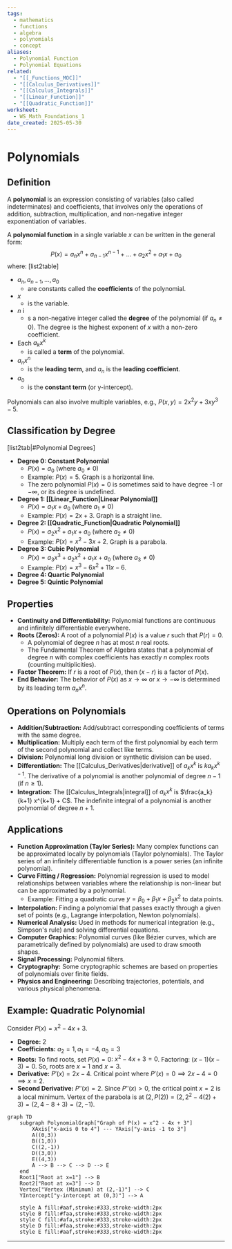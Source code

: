 ```yaml
---
tags:
  - mathematics
  - functions
  - algebra
  - polynomials
  - concept
aliases:
  - Polynomial Function
  - Polynomial Equations
related:
  - "[[_Functions_MOC]]"
  - "[[Calculus_Derivatives]]"
  - "[[Calculus_Integrals]]"
  - "[[Linear_Function]]"
  - "[[Quadratic_Function]]"
worksheet:
  - WS_Math_Foundations_1
date_created: 2025-05-30
---
```

# Polynomials

## Definition
A **polynomial** is an expression consisting of variables (also called indeterminates) and coefficients, that involves only the operations of addition, subtraction, multiplication, and non-negative integer exponentiation of variables.

A **polynomial function** in a single variable $x$ can be written in the general form:
$$ P(x) = a_n x^n + a_{n-1} x^{n-1} + \dots + a_2 x^2 + a_1 x + a_0 $$
where:
[list2table]
- $a_n, a_{n-1}, \dots, a_0$ 
	- are constants called the **coefficients** of the polynomial.
- $x$ 
	- is the variable.
- $n$ i
	- s a non-negative integer called the **degree** of the polynomial (if $a_n \neq 0$). The degree is the highest exponent of $x$ with a non-zero coefficient.
- Each $a_k x^k$ 
	- is called a **term** of the polynomial.
- $a_n x^n$ 
	- is the **leading term**, and $a_n$ is the **leading coefficient**.
- $a_0$ 
	- is the **constant term** (or y-intercept).

Polynomials can also involve multiple variables, e.g., $P(x,y) = 2x^2y + 3xy^3 - 5$.

## Classification by Degree
[list2tab|#Polynomial Degrees]
- **Degree 0: Constant Polynomial**
    - $P(x) = a_0$ (where $a_0 \neq 0$)
    - Example: $P(x) = 5$. Graph is a horizontal line.
    - The zero polynomial $P(x)=0$ is sometimes said to have degree -1 or $-\infty$, or its degree is undefined.
- **Degree 1: [[Linear_Function|Linear Polynomial]]**
    - $P(x) = a_1 x + a_0$ (where $a_1 \neq 0$)
    - Example: $P(x) = 2x + 3$. Graph is a straight line.
- **Degree 2: [[Quadratic_Function|Quadratic Polynomial]]**
    - $P(x) = a_2 x^2 + a_1 x + a_0$ (where $a_2 \neq 0$)
    - Example: $P(x) = x^2 - 3x + 2$. Graph is a parabola.
- **Degree 3: Cubic Polynomial**
    - $P(x) = a_3 x^3 + a_2 x^2 + a_1 x + a_0$ (where $a_3 \neq 0$)
    - Example: $P(x) = x^3 - 6x^2 + 11x - 6$.
- **Degree 4: Quartic Polynomial**
- **Degree 5: Quintic Polynomial**

## Properties
- **Continuity and Differentiability:** Polynomial functions are continuous and infinitely differentiable everywhere.
- **Roots (Zeros):** A root of a polynomial $P(x)$ is a value $r$ such that $P(r) = 0$.
    - A polynomial of degree $n$ has at most $n$ real roots.
    - The Fundamental Theorem of Algebra states that a polynomial of degree $n$ with complex coefficients has exactly $n$ complex roots (counting multiplicities).
- **Factor Theorem:** If $r$ is a root of $P(x)$, then $(x-r)$ is a factor of $P(x)$.
- **End Behavior:** The behavior of $P(x)$ as $x \to \infty$ or $x \to -\infty$ is determined by its leading term $a_n x^n$.

## Operations on Polynomials
- **Addition/Subtraction:** Add/subtract corresponding coefficients of terms with the same degree.
- **Multiplication:** Multiply each term of the first polynomial by each term of the second polynomial and collect like terms.
- **Division:** Polynomial long division or synthetic division can be used.
- **Differentiation:** The [[Calculus_Derivatives|derivative]] of $a_k x^k$ is $k a_k x^{k-1}$. The derivative of a polynomial is another polynomial of degree $n-1$ (if $n \ge 1$).
- **Integration:** The [[Calculus_Integrals|integral]] of $a_k x^k$ is $\frac{a_k}{k+1} x^{k+1} + C$. The indefinite integral of a polynomial is another polynomial of degree $n+1$.

## Applications
- **Function Approximation (Taylor Series):** Many complex functions can be approximated locally by polynomials (Taylor polynomials). The Taylor series of an infinitely differentiable function is a power series (an infinite polynomial).
- **Curve Fitting / Regression:** Polynomial regression is used to model relationships between variables where the relationship is non-linear but can be approximated by a polynomial.
    - Example: Fitting a quadratic curve $y = \beta_0 + \beta_1 x + \beta_2 x^2$ to data points.
- **Interpolation:** Finding a polynomial that passes exactly through a given set of points (e.g., Lagrange interpolation, Newton polynomials).
- **Numerical Analysis:** Used in methods for numerical integration (e.g., Simpson's rule) and solving differential equations.
- **Computer Graphics:** Polynomial curves (like Bézier curves, which are parametrically defined by polynomials) are used to draw smooth shapes.
- **Signal Processing:** Polynomial filters.
- **Cryptography:** Some cryptographic schemes are based on properties of polynomials over finite fields.
- **Physics and Engineering:** Describing trajectories, potentials, and various physical phenomena.

## Example: Quadratic Polynomial
Consider $P(x) = x^2 - 4x + 3$.
- **Degree:** 2
- **Coefficients:** $a_2=1, a_1=-4, a_0=3$
- **Roots:** To find roots, set $P(x)=0$: $x^2 - 4x + 3 = 0$.
  Factoring: $(x-1)(x-3) = 0$. So, roots are $x=1$ and $x=3$.
- **Derivative:** $P'(x) = 2x - 4$.
  Critical point where $P'(x)=0 \implies 2x-4=0 \implies x=2$.
- **Second Derivative:** $P''(x) = 2$. Since $P''(x) > 0$, the critical point $x=2$ is a local minimum.
  Vertex of the parabola is at $(2, P(2)) = (2, 2^2 - 4(2) + 3) = (2, 4-8+3) = (2, -1)$.

```mermaid
graph TD
    subgraph PolynomialGraph["Graph of P(x) = x^2 - 4x + 3"]
        XAxis["x-axis 0 to 4"] --- YAxis["y-axis -1 to 3"]
        A((0,3))
        B((1,0))
        C((2,-1))
        D((3,0))
        E((4,3))
        A --> B --> C --> D --> E
    end
    Root1["Root at x=1"] --> B
    Root2["Root at x=3"] --> D
    Vertex["Vertex (Minimum) at (2,-1)"] --> C
    YIntercept["y-intercept at (0,3)"] --> A

    style A fill:#aaf,stroke:#333,stroke-width:2px
    style B fill:#faa,stroke:#333,stroke-width:2px
    style C fill:#afa,stroke:#333,stroke-width:2px
    style D fill:#faa,stroke:#333,stroke-width:2px
    style E fill:#aaf,stroke:#333,stroke-width:2px
```
---